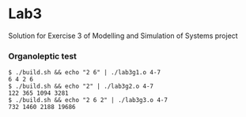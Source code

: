 # Lab3
Solution for Exercise 3 of Modelling and Simulation of Systems project


### Organoleptic test
```
$ ./build.sh && echo "2 6" | ./lab3g1.o 4-7 
6 4 2 6
$ ./build.sh && echo "2" | ./lab3g2.o 4-7 
122 365 1094 3281
$ ./build.sh && echo "2 6 2" | ./lab3g3.o 4-7
732 1460 2188 19686
